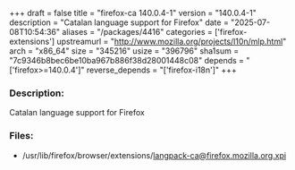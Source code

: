 +++
draft = false
title = "firefox-ca 140.0.4-1"
version = "140.0.4-1"
description = "Catalan language support for Firefox"
date = "2025-07-08T10:54:36"
aliases = "/packages/4416"
categories = ['firefox-extensions']
upstreamurl = "http://www.mozilla.org/projects/l10n/mlp.html"
arch = "x86_64"
size = "345216"
usize = "396796"
sha1sum = "7c9346b8bec6be10ba967b886f38d28001448c08"
depends = "['firefox>=140.0.4']"
reverse_depends = "['firefox-i18n']"
+++
### Description: 
Catalan language support for Firefox

### Files: 
* /usr/lib/firefox/browser/extensions/langpack-ca@firefox.mozilla.org.xpi
